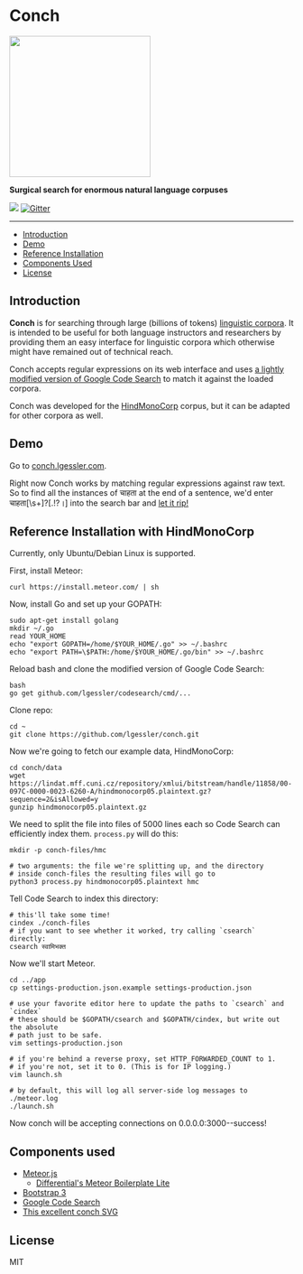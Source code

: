 Conch
=====

<img src="https://cdn.rawgit.com/lgessler/conch/master/app/public/conch.svg" 
height="250" width="auto"></img>

**Surgical search for enormous natural language corpuses**

![](https://travis-ci.org/lgessler/conch.svg?branch=master)
[![Gitter](https://badges.gitter.im/lgessler/conch.svg)](https://gitter.im/lgessler/conch?utm_source=badge&utm_medium=badge&utm_campaign=pr-badge&utm_content=body_badge)

-----------------------

* <a href="#intro">Introduction</a>
* <a href="#demo">Demo</a>
* <a href="#install">Reference Installation</a>
* <a href="#components">Components Used</a>
* <a href="#license">License</a>

<a name="intro"></a>
Introduction
------------
**Conch**  is for searching through large
(billions of tokens) [linguistic corpora](https://en.wikipedia.org/wiki/Corpus_linguistics).
It is intended to be useful for both language instructors and researchers by
providing them an easy interface for linguistic corpora which otherwise
might have remained out of technical reach.

Conch accepts regular expressions on its web interface and uses [a lightly modified version of Google Code Search](https://github.com/lgessler/codesearch) to match it against the loaded corpora.

Conch was developed for the 
[HindMonoCorp](https://lindat.mff.cuni.cz/repository/xmlui/handle/11858/00-097C-0000-0023-6260-A)
corpus, but it can be adapted for other corpora as well.

<a name="demo"></a>
Demo
----

Go to [conch.lgessler.com](http://conch.lgessler.com). 

Right now Conch works by matching regular expressions against raw text. So to find all the instances of चाहता at the end of a sentence, we'd enter चाहता[\s+]?[.!?।] into the search bar and [let it rip!](http://conch.lgessler.com/search/%E0%A4%9A%E0%A4%BE%E0%A4%B9%E0%A4%A4%E0%A4%BE%5B%5Cs%2B%5D%3F%5B.!%3F%E0%A5%A4%5D)

<a name="install"></a>
Reference Installation with HindMonoCorp 
----------------------------------------

Currently, only Ubuntu/Debian Linux is supported. 

First, install Meteor:

    curl https://install.meteor.com/ | sh

Now, install Go and set up your GOPATH:
    
    sudo apt-get install golang
    mkdir ~/.go
    read YOUR_HOME
    echo "export GOPATH=/home/$YOUR_HOME/.go" >> ~/.bashrc
    echo "export PATH=\$PATH:/home/$YOUR_HOME/.go/bin" >> ~/.bashrc

Reload bash and clone the modified version of Google Code Search:

    bash
    go get github.com/lgessler/codesearch/cmd/...

Clone repo:

    cd ~
    git clone https://github.com/lgessler/conch.git

Now we're going to fetch our example data, HindMonoCorp:

    cd conch/data
    wget https://lindat.mff.cuni.cz/repository/xmlui/bitstream/handle/11858/00-097C-0000-0023-6260-A/hindmonocorp05.plaintext.gz?sequence=2&isAllowed=y
    gunzip hindmonocorp05.plaintext.gz

We need to split the file into files of 5000 lines each so Code Search can efficiently index them. `process.py` will do this:

    mkdir -p conch-files/hmc

    # two arguments: the file we're splitting up, and the directory
    # inside conch-files the resulting files will go to
    python3 process.py hindmonocorp05.plaintext hmc

Tell Code Search to index this directory:

    # this'll take some time!
    cindex ./conch-files
    # if you want to see whether it worked, try calling `csearch` directly:
    csearch स्वामिभक्त

Now we'll start Meteor. 

    cd ../app
    cp settings-production.json.example settings-production.json

    # use your favorite editor here to update the paths to `csearch` and `cindex`
    # these should be $GOPATH/csearch and $GOPATH/cindex, but write out the absolute
    # path just to be safe.
    vim settings-production.json
    
    # if you're behind a reverse proxy, set HTTP_FORWARDED_COUNT to 1. 
    # if you're not, set it to 0. (This is for IP logging.)
    vim launch.sh

    # by default, this will log all server-side log messages to ./meteor.log
    ./launch.sh

Now conch will be accepting connections on 0.0.0.0:3000--success!

<a name="components"></a>
Components used 
---------------

* [Meteor.js](https://www.meteor.com)
    * [Differential's Meteor Boilerplate Lite](https://github.com/Differential/meteor-boilerplate-lite)
* [Bootstrap 3](http://getbootstrap.com/)
* [Google Code Search](https://github.com/google/codesearch) 
* [This excellent conch SVG](https://openclipart.org/detail/30709/conch)

<a name="license"></a>
License
-------

MIT 
